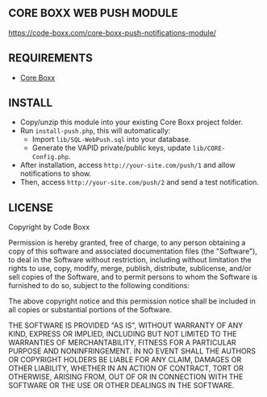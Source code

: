 ## CORE BOXX WEB PUSH MODULE
https://code-boxx.com/core-boxx-push-notifications-module/

## REQUIREMENTS
* [Core Boxx](https://github.com/code-boxx/Core-Boxx/tree/main/core)

## INSTALL
* Copy/unzip this module into your existing Core Boxx project folder.
* Run `install-push.php`, this will automatically:
  - Import `lib/SQL-WebPush.sql` into your database.
  - Generate the VAPID private/public keys, update `lib/CORE-Config.php`.
* After installation, access `http://your-site.com/push/1` and allow notifications to show.
* Then, access `http://your-site.com/push/2` and send a test notification.

## LICENSE
Copyright by Code Boxx

Permission is hereby granted, free of charge, to any person obtaining a copy
of this software and associated documentation files (the "Software"), to deal
in the Software without restriction, including without limitation the rights
to use, copy, modify, merge, publish, distribute, sublicense, and/or sell
copies of the Software, and to permit persons to whom the Software is
furnished to do so, subject to the following conditions:

The above copyright notice and this permission notice shall be included in all
copies or substantial portions of the Software.

THE SOFTWARE IS PROVIDED "AS IS", WITHOUT WARRANTY OF ANY KIND, EXPRESS OR
IMPLIED, INCLUDING BUT NOT LIMITED TO THE WARRANTIES OF MERCHANTABILITY,
FITNESS FOR A PARTICULAR PURPOSE AND NONINFRINGEMENT. IN NO EVENT SHALL THE
AUTHORS OR COPYRIGHT HOLDERS BE LIABLE FOR ANY CLAIM, DAMAGES OR OTHER
LIABILITY, WHETHER IN AN ACTION OF CONTRACT, TORT OR OTHERWISE, ARISING FROM,
OUT OF OR IN CONNECTION WITH THE SOFTWARE OR THE USE OR OTHER DEALINGS IN THE
SOFTWARE.
